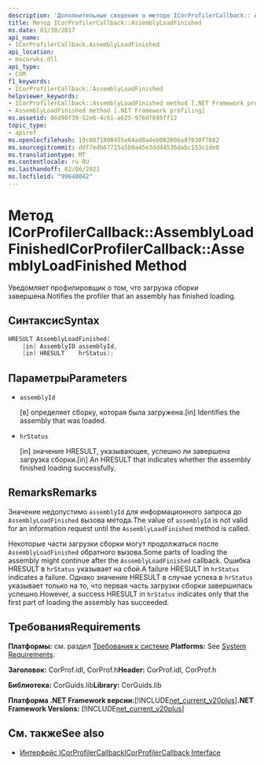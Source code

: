 ```yaml
---
description: 'Дополнительные сведения о методе ICorProfilerCallback:: AssemblyLoadFinished'
title: Метод ICorProfilerCallback::AssemblyLoadFinished
ms.date: 03/30/2017
api_name:
- ICorProfilerCallback.AssemblyLoadFinished
api_location:
- mscorwks.dll
api_type:
- COM
f1_keywords:
- ICorProfilerCallback::AssemblyLoadFinished
helpviewer_keywords:
- ICorProfilerCallback::AssemblyLoadFinished method [.NET Framework profiling]
- AssemblyLoadFinished method [.NET Framework profiling]
ms.assetid: 86d98f39-52e6-4c61-a625-9760f695ff12
topic_type:
- apiref
ms.openlocfilehash: 19c0871808455e64ad8a4eb002806a87030f7882
ms.sourcegitcommit: ddf7edb67715a5b9a45e3dd44536dabc153c1de0
ms.translationtype: MT
ms.contentlocale: ru-RU
ms.lasthandoff: 02/06/2021
ms.locfileid: "99648042"
---
```

# <a name="icorprofilercallbackassemblyloadfinished-method"></a><span data-ttu-id="ccf56-103">Метод ICorProfilerCallback::AssemblyLoadFinished</span><span class="sxs-lookup"><span data-stu-id="ccf56-103">ICorProfilerCallback::AssemblyLoadFinished Method</span></span>

<span data-ttu-id="ccf56-104">Уведомляет профилировщик о том, что загрузка сборки завершена.</span><span class="sxs-lookup"><span data-stu-id="ccf56-104">Notifies the profiler that an assembly has finished loading.</span></span>  
  
## <a name="syntax"></a><span data-ttu-id="ccf56-105">Синтаксис</span><span class="sxs-lookup"><span data-stu-id="ccf56-105">Syntax</span></span>  
  
```cpp  
HRESULT AssemblyLoadFinished(  
    [in] AssemblyID assemblyId,  
    [in] HRESULT    hrStatus);  
```  
  
## <a name="parameters"></a><span data-ttu-id="ccf56-106">Параметры</span><span class="sxs-lookup"><span data-stu-id="ccf56-106">Parameters</span></span>

- `assemblyId`

  <span data-ttu-id="ccf56-107">\[в] определяет сборку, которая была загружена.</span><span class="sxs-lookup"><span data-stu-id="ccf56-107">\[in] Identifies the assembly that was loaded.</span></span>

- `hrStatus`

  <span data-ttu-id="ccf56-108">\[in] значение HRESULT, указывающее, успешно ли завершена загрузка сборки.</span><span class="sxs-lookup"><span data-stu-id="ccf56-108">\[in] An HRESULT that indicates whether the assembly finished loading successfully.</span></span>

## <a name="remarks"></a><span data-ttu-id="ccf56-109">Remarks</span><span class="sxs-lookup"><span data-stu-id="ccf56-109">Remarks</span></span>  

 <span data-ttu-id="ccf56-110">Значение недопустимо `assemblyId` для информационного запроса до `AssemblyLoadFinished` вызова метода.</span><span class="sxs-lookup"><span data-stu-id="ccf56-110">The value of `assemblyId` is not valid for an information request until the `AssemblyLoadFinished` method is called.</span></span>  
  
 <span data-ttu-id="ccf56-111">Некоторые части загрузки сборки могут продолжаться после `AssemblyLoadFinished` обратного вызова.</span><span class="sxs-lookup"><span data-stu-id="ccf56-111">Some parts of loading the assembly might continue after the `AssemblyLoadFinished` callback.</span></span> <span data-ttu-id="ccf56-112">Ошибка HRESULT в `hrStatus` указывает на сбой.</span><span class="sxs-lookup"><span data-stu-id="ccf56-112">A failure HRESULT in `hrStatus` indicates a failure.</span></span> <span data-ttu-id="ccf56-113">Однако значение HRESULT в случае успеха в `hrStatus` указывает только на то, что первая часть загрузки сборки завершилась успешно.</span><span class="sxs-lookup"><span data-stu-id="ccf56-113">However, a success HRESULT in `hrStatus` indicates only that the first part of loading the assembly has succeeded.</span></span>  
  
## <a name="requirements"></a><span data-ttu-id="ccf56-114">Требования</span><span class="sxs-lookup"><span data-stu-id="ccf56-114">Requirements</span></span>  

 <span data-ttu-id="ccf56-115">**Платформы:** см. раздел [Требования к системе](../../get-started/system-requirements.md).</span><span class="sxs-lookup"><span data-stu-id="ccf56-115">**Platforms:** See [System Requirements](../../get-started/system-requirements.md).</span></span>  
  
 <span data-ttu-id="ccf56-116">**Заголовок:** CorProf.idl, CorProf.h</span><span class="sxs-lookup"><span data-stu-id="ccf56-116">**Header:** CorProf.idl, CorProf.h</span></span>  
  
 <span data-ttu-id="ccf56-117">**Библиотека:** CorGuids.lib</span><span class="sxs-lookup"><span data-stu-id="ccf56-117">**Library:** CorGuids.lib</span></span>  
  
 <span data-ttu-id="ccf56-118">**Платформа .NET Framework версии:**[!INCLUDE[net_current_v20plus](../../../../includes/net-current-v20plus-md.md)]</span><span class="sxs-lookup"><span data-stu-id="ccf56-118">**.NET Framework Versions:** [!INCLUDE[net_current_v20plus](../../../../includes/net-current-v20plus-md.md)]</span></span>  
  
## <a name="see-also"></a><span data-ttu-id="ccf56-119">См. также</span><span class="sxs-lookup"><span data-stu-id="ccf56-119">See also</span></span>

- [<span data-ttu-id="ccf56-120">Интерфейс ICorProfilerCallback</span><span class="sxs-lookup"><span data-stu-id="ccf56-120">ICorProfilerCallback Interface</span></span>](icorprofilercallback-interface.md)
